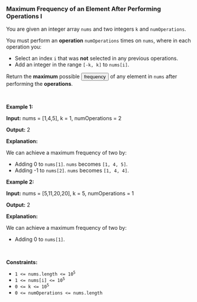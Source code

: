 
<h3>Maximum Frequency of an Element After Performing Operations I</h3>
<div><p>You are given an integer array <code>nums</code> and two integers <code>k</code> and <code>numOperations</code>.</p>
<p>You must perform an <strong>operation</strong> <code>numOperations</code> times on <code>nums</code>, where in each operation you:</p>
<ul>
<li>Select an index <code>i</code> that was <strong>not</strong> selected in any previous operations.</li>
<li>Add an integer in the range <code>[-k, k]</code> to <code>nums[i]</code>.</li>
</ul>
<p>Return the <strong>maximum</strong> possible <span class="cursor-pointer relative text-dark-blue-s text-sm" data-keyword="frequency-array"><button aria-controls="radix-:r1n:" aria-expanded="false" aria-haspopup="dialog" class="" data-state="closed" type="button">frequency</button></span> of any element in <code>nums</code> after performing the <strong>operations</strong>.</p>
<p> </p>
<p><strong>Example 1:</strong></p>
<div class="example-block">
<p><strong>Input:</strong> <span class="example-io">nums = [1,4,5], k = 1, numOperations = 2</span></p>
<p><strong>Output:</strong> <span class="example-io">2</span></p>
<p><strong>Explanation:</strong></p>
<p>We can achieve a maximum frequency of two by:</p>
<ul>
<li>Adding 0 to <code>nums[1]</code>. <code>nums</code> becomes <code>[1, 4, 5]</code>.</li>
<li>Adding -1 to <code>nums[2]</code>. <code>nums</code> becomes <code>[1, 4, 4]</code>.</li>
</ul>
</div>
<p><strong>Example 2:</strong></p>
<div class="example-block">
<p><strong>Input:</strong> <span class="example-io">nums = [5,11,20,20], k = 5, numOperations = 1</span></p>
<p><strong>Output:</strong> <span class="example-io">2</span></p>
<p><strong>Explanation:</strong></p>
<p>We can achieve a maximum frequency of two by:</p>
<ul>
<li>Adding 0 to <code>nums[1]</code>.</li>
</ul>
</div>
<p> </p>
<p><strong>Constraints:</strong></p>
<ul>
<li><code>1 &lt;= nums.length &lt;= 10<sup>5</sup></code></li>
<li><code>1 &lt;= nums[i] &lt;= 10<sup>5</sup></code></li>
<li><code>0 &lt;= k &lt;= 10<sup>5</sup></code></li>
<li><code>0 &lt;= numOperations &lt;= nums.length</code></li>
</ul>
</div>
